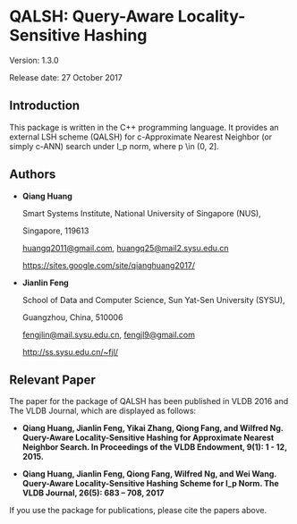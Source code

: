 # QALSH: Query-Aware Locality-Sensitive Hashing

Version: 1.3.0

Release date: 27 October 2017


Introduction
--------

This package is written in the C++ programming language. It provides an 
external LSH scheme (QALSH) for c-Approximate Nearest Neighbor (or simply 
c-ANN) search under l_p norm, where p \in (0, 2].


Authors
--------

* **Qiang Huang**

  Smart Systems Institute, National University of Singapore (NUS),
  
  Singapore, 119613 
  
  huangq2011@gmail.com, huangq25@mail2.sysu.edu.cn
  
  https://sites.google.com/site/qianghuang2017/
  

* **Jianlin Feng**

  School of Data and Computer Science, Sun Yat-Sen University (SYSU),
  
  Guangzhou, China, 510006
  
  fengjlin@mail.sysu.edu.cn, fengjl9@gmail.com
  
  http://ss.sysu.edu.cn/~fjl/


Relevant Paper
--------

The paper for the package of QALSH has been published in VLDB 2016 and The VLDB 
Journal, which are displayed as follows:

* **Qiang Huang, Jianlin Feng, Yikai Zhang, Qiong Fang, and Wilfred Ng. Query-Aware
Locality-Sensitive Hashing for Approximate Nearest Neighbor Search. In 
Proceedings of the VLDB Endowment, 9(1): 1 - 12, 2015.**

* **Qiang Huang, Jianlin Feng, Qiong Fang, Wilfred Ng, and Wei Wang. Query-Aware 
Locality-Sensitive Hashing Scheme for l_p Norm. The VLDB Journal, 26(5): 683 – 
708, 2017**

If you use the package for publications, please cite the papers above.


